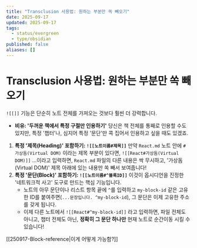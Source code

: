 ```yaml
---
title: "Transclusion 사용법: 원하는 부분만 쏙 빼오기"
date: 2025-09-17
updated: 2025-09-17
tags:
  - status/evergreen
  - type/obsidian
published: false
aliases: []
---
```

# Transclusion 사용법: 원하는 부분만 쏙 빼오기
`![[]]` 기능은 단순히 노트 전체를 가져오는 것보다 훨씬 더 강력합니다.

- **비유: '두꺼운 책에서 특정 구절만 인용하기'** 당신은 책 전체를 통째로 인용할 수도 있지만, 특정 '챕터'나, 심지어 특정 '문단'만 콕 집어서 인용하고 싶을 때도 있겠죠.

1. **특정 '제목(Heading)' 포함하기: `![[노트이름#제목]]`** 만약 `React.md` 노트 안에 `# 가상돔(Virtual DOM)` 이라는 제목 부분이 있다면, `![[React#가상돔(Virtual DOM)]]` ...이라고 입력하면, `React.md` 파일의 다른 내용은 싹 무시하고, '가상돔(Virtual DOM)' 제목 아래에 있는 내용만 쏙 빼서 보여줍니다!
2. **특정 '문단(Block)' 포함하기: `![[노트이름#^블록ID]]`** 이것이 옵시디언을 진정한 '네트워크적 사고' 도구로 만드는 핵심 기능입니다.
    - 노트의 아무 문단이나 리스트 항목 끝에 `^`를 입력하고 `my-block-id` 같은 고유한 ID를 붙여주면(`...문장입니다. ^my-block-id`), 그 문단은 이제 고유한 주소를 갖게 됩니다.
    - 이제 다른 노트에서 `![[React#^my-block-id]]` 라고 입력하면, 파일 전체도 아니고, 챕터 전체도 아닌, **정확히 그 문단 하나만** 현재 노트로 순간이동 시킬 수 있습니다!

[[250917-Block-reference|이게 어떻게 가능함?]]